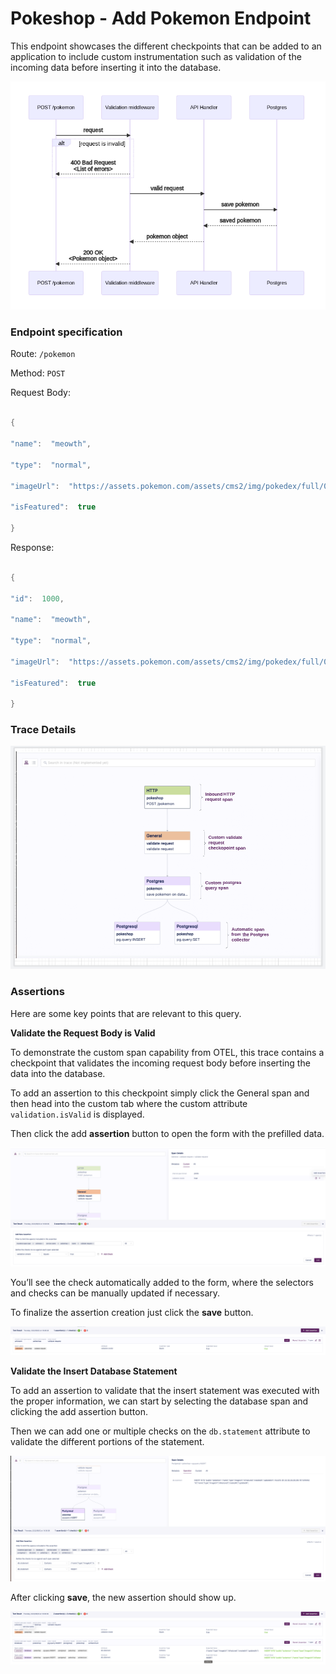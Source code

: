 # Pokeshop - Add Pokemon Endpoint

This endpoint showcases the different checkpoints that can be added to an application to include custom instrumentation such as validation of the incoming data before inserting it into the database.

![](../img/516849692/518193163.png)

### **Endpoint specification**

Route: `/pokemon`

Method: `POST`

Request Body:

```java

{

"name":  "meowth",

"type":  "normal",

"imageUrl":  "https://assets.pokemon.com/assets/cms2/img/pokedex/full/052.png",

"isFeatured":  true

}

```

Response:

```java

{

"id":  1000,

"name":  "meowth",

"type":  "normal",

"imageUrl":  "https://assets.pokemon.com/assets/cms2/img/pokedex/full/052.png",

"isFeatured":  true

}

```

### **Trace Details**

![](../img/516849692/517701666.png)

### **Assertions**

Here are some key points that are relevant to this query.

**Validate the Request Body is Valid**

To demonstrate the custom span capability from OTEL, this trace contains a checkpoint that validates the incoming request body before inserting the data into the database.

To add an assertion to this checkpoint simply click the General span and then head into the custom tab where the custom attribute `validation.isValid` is displayed.

Then click the add **assertion** button to open the form with the prefilled data.

![](../img/516849692/517406776.png)

You’ll see the check automatically added to the form, where the selectors and checks can be manually updated if necessary.

To finalize the assertion creation just click the **save** button.

![](../img/516849692/517799955.png)

**Validate the Insert Database Statement**

To add an assertion to validate that the insert statement was executed with the proper information, we can start by selecting the database span and clicking the add assertion button.

Then we can add one or multiple checks on the `db.statement` attribute to validate the different portions of the statement.

![](../img/516849692/517865485.png)

After clicking **save**, the new assertion should show up.

![](../img/516849692/517963797.png)
